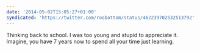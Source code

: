 ```yaml
---
date: '2014-05-02T15:05:27+01:00'
syndicated: 'https://twitter.com/roobottom/status/462239702532513792'
---
```

Thinking back to school. I was too young and stupid to appreciate it. Imagine, you have 7 years now to spend all your time just learning.
